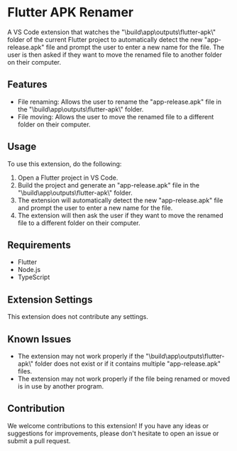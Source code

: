 <h1>Flutter APK Renamer</h1>
<p>A VS Code extension that watches the "\build\app\outputs\flutter-apk\" folder of the current Flutter project to automatically detect the new "app-release.apk" file and prompt the user to enter a new name for the file. The user is then asked if they want to move the renamed file to another folder on their computer.</p>
<h2>Features</h2>
<ul>
  <li>File renaming: Allows the user to rename the "app-release.apk" file in the "\build\app\outputs\flutter-apk\" folder.</li>
  <li>File moving: Allows the user to move the renamed file to a different folder on their computer.</li>
</ul>
<h2>Usage</h2>
<p>To use this extension, do the following:</p>
<ol>
  <li>Open a Flutter project in VS Code.</li>
  <li>Build the project and generate an "app-release.apk" file in the "\build\app\outputs\flutter-apk\" folder.</li>
  <li>The extension will automatically detect the new "app-release.apk" file and prompt the user to enter a new name for the file.</li>
  <li>The extension will then ask the user if they want to move the renamed file to a different folder on their computer.</li>
</ol>
<h2>Requirements</h2>
<ul>
  <li>Flutter</li>
  <li>Node.js</li>
  <li>TypeScript</li>
</ul>
<h2>Extension Settings</h2>
<p>This extension does not contribute any settings.</p>
<h2>Known Issues</h2>
<ul>
  <li>The extension may not work properly if the "\build\app\outputs\flutter-apk\" folder does not exist or if it contains multiple "app-release.apk" files.</li>
  <li>The extension may not work properly if the file being renamed or moved is in use by another program.</li>
</ul>
<h2>Contribution</h2>
<p>We welcome contributions to this extension! If you have any ideas or suggestions for improvements, please don't hesitate to open an issue or submit a pull request.</p>
